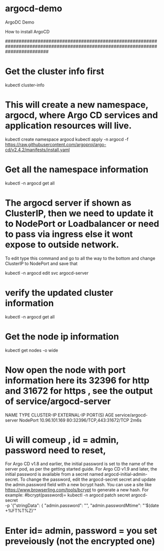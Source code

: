 # argocd-demo
ArgoDC Demo


How to install ArgoCD

################################################################################################################################  
# Get the cluster info first 

kubectl cluster-info

# This will create a new namespace, argocd, where Argo CD services and application resources will live.

kubectl create namespace argocd
kubectl apply -n argocd -f https://raw.githubusercontent.com/argoproj/argo-cd/v2.4.2/manifests/install.yaml

# Get all the namespace information 
kubectl -n argocd get all

# The argocd server if shown as ClusterIP, then we need to update it to NodePort or Loadbalancer or need to pass via ingress else it wont expose to outside network.
To edit type this command and go to all the way to the bottom and change ClusterIP to NodePort and save that

kubectl -n argocd edit svc argocd-server

# verify the updated cluster information

kubectl -n argocd get all

# Get the node ip information

kubectl get nodes -o wide
  
# Now open the node with port information here its 32396 for http and 31672 for https , see the output of service/argocd-server

NAME                                              TYPE        CLUSTER-IP       EXTERNAL-IP   PORT(S)                      AGE
service/argocd-server                             NodePort    10.96.101.169    <none>        80:32396/TCP,443:31672/TCP   2m6s

# Ui will comeup , id = admin, password need to reset, 
For Argo CD v1.8 and earlier, the initial password is set to the name of the server pod, as per the getting started guide. For Argo CD v1.9 and later, the initial password is available from a secret named argocd-initial-admin-secret. To change the password, edit the argocd-secret secret and update the admin.password field with a new bcrypt hash. You can use a site like https://www.browserling.com/tools/bcrypt to generate a new hash. For example:
#bcrypt(password)=<encrypted passowrd>
kubectl -n argocd patch secret argocd-secret \
-p '{"stringData": {
"admin.password": "<encrypted passowrd>",
"admin.passwordMtime": "'$(date +%FT%T%Z)'"
	
# Enter id= admin, password = you set preveiously (not the encrypted one)

